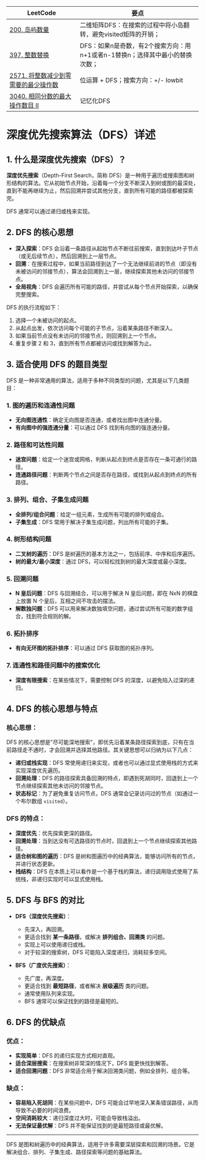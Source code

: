 | LeetCode | 要点 |
| ----------- | ----------- |
|[200. 岛屿数量][github-leetcode-0200]|二维矩阵DFS：在搜索的过程中将小岛翻转，避免visited矩阵的开销；|
|[397. 整数替换][github-leetcode-0397]|DFS：如果n是奇数，有2个搜索方向：用n+1或者n-1替换n；选择其中最小的替换次数；|
|[2571. 将整数减少到零需要的最少操作数][github-leetcode-2571] |位运算 + DFS；搜索方向：+/- lowbit|
|[3040. 相同分数的最大操作数目 II][github-leetcode-3040]|记忆化DFS|



# 深度优先搜索算法（DFS）详述

## 1. 什么是深度优先搜索（DFS）？

**深度优先搜索**（Depth-First Search，简称 DFS）是一种用于遍历或搜索图和树形结构的算法。它从初始节点开始，沿着每一个分支不断深入到树或图的最深处，直到不能再继续为止，然后回溯并尝试其他分支，直到所有可能的路径都被探索完。

DFS 通常可以通过递归或栈来实现。

## 2. DFS 的核心思想

- **深入探索**：DFS 会沿着一条路径从起始节点不断往前搜索，直到到达叶子节点（或无后续节点），然后回溯到上一层节点。
- **回溯**：在搜索过程中，如果当前路径到达了一个无法继续前进的节点（即没有未被访问的邻接节点），算法会回溯到上一层，继续探索其他未访问的邻接节点。
- **全局视角**：DFS 会遍历所有可能的路径，并尝试从每个节点开始探索，以确保完整搜索。

DFS 的执行流程如下：
1. 选择一个未被访问的起点。
2. 从起点出发，依次访问每个可能的子节点，沿着某条路径不断深入。
3. 如果当前节点没有未访问的邻接节点，则回溯到上一个节点。
4. 重复步骤 2 和 3，直到所有节点都被访问或找到解答为止。

## 3. 适合使用 DFS 的题目类型

DFS 是一种非常通用的算法，适用于多种不同类型的问题，尤其是以下几类题目：

### 1. **图的遍历和连通性问题**
   - **无向图连通性**：确定无向图是否连通，或者找出图中连通分量。
   - **有向图中的强连通分量**：可以通过 DFS 找到有向图的强连通分量。

### 2. **路径和可达性问题**
   - **迷宫问题**：给定一个迷宫或网格，判断从起点到终点是否存在一条可通行的路径。
   - **连通路径问题**：判断两个节点之间是否存在路径，或找到从起点到终点的所有路径。

### 3. **排列、组合、子集生成问题**
   - **全排列/组合问题**：给定一组元素，生成所有可能的排列或组合。
   - **子集生成**：DFS 常用于解决子集生成问题，列出所有可能的子集。

### 4. **树形结构问题**
   - **二叉树的遍历**：DFS 是树遍历的基本方法之一，包括前序、中序和后序遍历。
   - **树的最大/最小深度**：通过 DFS，可以轻松找到树的最大深度或最小深度。

### 5. **回溯问题**
   - **N 皇后问题**：DFS 与回溯结合，可以用于解决 N 皇后问题，即在 NxN 的棋盘上放置 N 个皇后，互相之间不攻击的摆法。
   - **解数独问题**：DFS 可以用来解决数独填空问题，通过尝试所有可能的数字组合，找到符合规则的解。

### 6. **拓扑排序**
   - **有向无环图的拓扑排序**：可以通过 DFS 获取图的拓扑序列。

### 7. **连通性和路径问题中的搜索优化**
   - **深度有限搜索**：在某些情况下，需要控制 DFS 的深度，以避免陷入过深的递归。

## 4. DFS 的核心思想与特点

### **核心思想**：
DFS 的核心思想是"尽可能深地搜索"，即优先沿着某条路径探索到底，只有在当前路径走不通时，才会回溯并选择其他路径。其关键思想可以归纳为以下几点：
- **递归或栈实现**：DFS 常使用递归来实现，或者也可以通过显式使用栈的方式来实现深度优先遍历。
- **回溯处理**：DFS 的路径探索具备回溯的特点，即遇到死胡同时，回退到上一个节点继续探索其他未访问的邻接节点。
- **状态标记**：为了避免重复访问节点，DFS 通常会记录访问过的节点（如通过一个布尔数组 `visited`）。

### **DFS 的特点**：
- **深度优先**：优先探索更深的路径。
- **回溯处理**：当到达没有可选路径的节点时，回退到上一个节点继续探索其他路径。
- **适合树和图的遍历**：DFS 是树和图遍历中的经典算法，能够访问所有的节点，并进行状态更新。
- **栈结构**：DFS 在本质上可以看作是一个基于栈的算法，递归调用隐式使用了系统栈，非递归实现时可以显式使用栈。

## 5. DFS 与 BFS 的对比

- **DFS（深度优先搜索）**：
  - 先深入，再回溯。
  - 更适合找到 **某一条路径**，或解决 **排列组合、回溯类** 的问题。
  - 实现上可以使用递归或栈。
  - 对于较深的搜索树，DFS 可能陷入深度递归，消耗较多空间。

- **BFS（广度优先搜索）**：
  - 先广度，再深度。
  - 更适合找到 **最短路径**，或者解决 **层级遍历** 类的问题。
  - 通常使用队列来实现。
  - BFS 通常可以保证找到的路径是最短的。

## 6. DFS 的优缺点

### **优点**：
- **实现简单**：DFS 的递归实现方式相对直观。
- **适合深层搜索**：在搜索树非常深的情况下，DFS 能更快找到解答。
- **适合回溯问题**：DFS 非常适合用于解决回溯类问题，例如全排列、组合等。

### **缺点**：
- **容易陷入死胡同**：在某些问题中，DFS 可能会过早地深入某条错误路径，从而导致不必要的时间浪费。
- **空间消耗较大**：递归深度过大时，可能会导致栈溢出。
- **无法保证最优解**：DFS 并不能保证找到的是最短路径或最优解。

---

DFS 是图和树遍历中的经典算法，适用于许多需要深层探索和回溯的场景。它是解决组合、排列、子集生成、路径探索等问题的基础算法。


[github-leetcode-2571]: ../../2571.%20Minimum%20Operations%20to%20Reduce/2571_minOperations.h
[github-leetcode-0200]: ../../0200.%20Number%20of%20Islands/0200_numIslands.h
[github-leetcode-3040]: ../../3040.%20Maximum%20Number%20of%20Operations/3040_maxOperations.h
[github-leetcode-0397]: ../../0397.%20Integer%20Replacement/0397_integerReplacement.h
